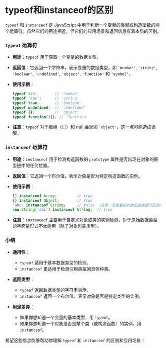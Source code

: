 # typeof和instanceof的区别

`typeof` 和 `instanceof` 是 JavaScript 中用于判断一个变量的类型或构造函数的两个运算符。虽然它们的用途相近，但它们的应用场景和返回信息有着本质的区别。

### `typeof` 运算符

- **用途**：`typeof` 用于获取一个变量的数据类型。
  
- **返回值**：它返回一个字符串，表示变量的数据类型，如 `'number'`, `'string'`, `'boolean'`, `'undefined'`, `'object'`, `'function'` 和 `'symbol'`。

- **使用示例**：
  ```javascript
  typeof 123;        // 'number'
  typeof 'abc';      // 'string'
  typeof true;       // 'boolean'
  typeof undefined;  // 'undefined'
  typeof {};         // 'object'
  typeof function(){}; // 'function'
  ```
  
- **注意**：`typeof` 对于数组（`[]`）和 null 会返回 `'object'`，这一点可能造成误解。

### `instanceof` 运算符

- **用途**：`instanceof` 用于检测构造函数的 `prototype` 属性是否出现在对象的原型链中的任何位置。
  
- **返回值**：它返回一个布尔值，表示对象是否为特定构造函数的实例。
  
- **使用示例**：
  ```javascript
  [] instanceof Array;         // true
  {} instanceof Object;        // true
  'abc' instanceof String;     // false （注意：字面量和对象包装类型的区别）
  new String('abc') instanceof String;  // true
  ```
  
- **注意**：`instanceof` 主要用于自定义对象或类的实例检测，对于原始数据类型的字面量形式不太适用（除了对象包装类型）。

### 小结

- **通用性**：
  - `typeof` 适用于基本数据类型的检测。
  - `instanceof` 更适用于检测引用类型的具体种类。
  
- **返回类型**：
  - `typeof` 返回数据类型的字符串表示。
  - `instanceof` 返回一个布尔值，表示对象是否是特定类型的实例。
  
- **用途差异**：
  - 如果你想知道一个变量的基本类型，用 `typeof`。
  - 如果你想知道一个对象是否是某个类（或构造函数）的实例，用 `instanceof`。

希望这些信息能够帮助你理解 `typeof` 和 `instanceof` 的区别和应用场景！